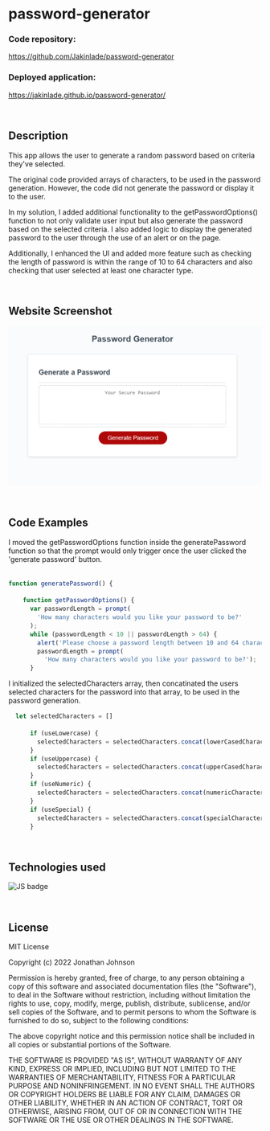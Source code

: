 # password-generator

### Code repository: 
https://github.com/Jakinlade/password-generator

### Deployed application: 
https://jakinlade.github.io/password-generator/

<br>

## Description

This app allows the user to generate a random password based on criteria they've selected.

The original code provided arrays of characters, to be used in the password generation. However, the code did not generate the password or display it to the user.

In my solution, I added additional functionality to the getPasswordOptions() function to not only validate user input but also generate the password based on the selected criteria. I also added logic to display the generated password to the user through the use of an alert or on the page.

Additionally, I enhanced the UI and added more feature such as checking the length of password is within the range of 10 to 64 characters and also checking that user selected at least one character type.

<br>

## Website Screenshot

![screenshot of website](./assets/images/screenshot.png)

<br>

## Code Examples


I moved the getPasswordOptions function inside the generatePassword function so that the prompt would only trigger once the user clicked the 'generate password' button.
```js

function generatePassword() {

    function getPasswordOptions() {
      var passwordLength = prompt(
        'How many characters would you like your password to be?'
      );
      while (passwordLength < 10 || passwordLength > 64) {
        alert('Please choose a password length between 10 and 64 characters.');
        passwordLength = prompt(
          'How many characters would you like your password to be?');
      }
```

I initialized the selectedCharacters array, then concatinated the users selected characters for the password into that array, to be used in the password generation.
```javascript
  let selectedCharacters = []

      if (useLowercase) {
        selectedCharacters = selectedCharacters.concat(lowerCasedCharacters);
      }
      if (useUppercase) {
        selectedCharacters = selectedCharacters.concat(upperCasedCharacters);
      }
      if (useNumeric) {
        selectedCharacters = selectedCharacters.concat(numericCharacters);
      }
      if (useSpecial) {
        selectedCharacters = selectedCharacters.concat(specialCharacters);
      }
```

<br> 

## Technologies used

![JS badge](https://img.shields.io/badge/Language-JavaScript-yellow)

<br>

## License

MIT License

Copyright (c) 2022 Jonathan Johnson

Permission is hereby granted, free of charge, to any person obtaining a copy
of this software and associated documentation files (the "Software"), to deal
in the Software without restriction, including without limitation the rights
to use, copy, modify, merge, publish, distribute, sublicense, and/or sell
copies of the Software, and to permit persons to whom the Software is
furnished to do so, subject to the following conditions:

The above copyright notice and this permission notice shall be included in all
copies or substantial portions of the Software.

THE SOFTWARE IS PROVIDED "AS IS", WITHOUT WARRANTY OF ANY KIND, EXPRESS OR
IMPLIED, INCLUDING BUT NOT LIMITED TO THE WARRANTIES OF MERCHANTABILITY,
FITNESS FOR A PARTICULAR PURPOSE AND NONINFRINGEMENT. IN NO EVENT SHALL THE
AUTHORS OR COPYRIGHT HOLDERS BE LIABLE FOR ANY CLAIM, DAMAGES OR OTHER
LIABILITY, WHETHER IN AN ACTION OF CONTRACT, TORT OR OTHERWISE, ARISING FROM,
OUT OF OR IN CONNECTION WITH THE SOFTWARE OR THE USE OR OTHER DEALINGS IN THE
SOFTWARE.
